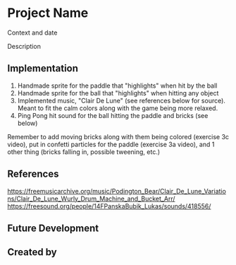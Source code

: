# Project Name

Context and date

Description


## Implementation

1. Handmade sprite for the paddle that "highlights" when hit by the ball
2. Handmade sprite for the ball that "highlights" when hitting any object
3. Implemented music, "Clair De Lune" (see references below for source). Meant to fit the calm colors along with the game being more relaxed.
4. Ping Pong hit sound for the ball hitting the paddle and bricks (see below)

Remember to add moving bricks along with them being colored (exercise 3c video), put in confetti particles for the paddle (exercise 3a video), and 1 other thing (bricks falling in, possible tweening, etc.)



## References
https://freemusicarchive.org/music/Podington_Bear/Clair_De_Lune_Variations/Clair_De_Lune_Wurly_Drum_Machine_and_Bucket_Arr/
https://freesound.org/people/14FPanskaBubik_Lukas/sounds/418556/

## Future Development


## Created by
